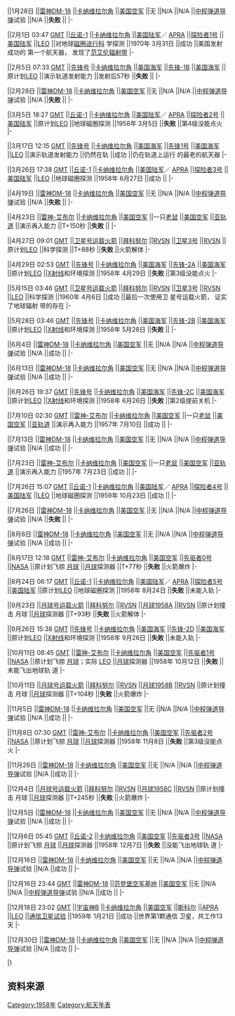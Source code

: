 ||<span id="1月"></span>1月28日 ||[雷神DM-18](https://zh.wikipedia.org/wiki/雷神式运载火箭 "wikilink") ||[卡纳维拉尔角](../Page/卡纳维拉尔角.md "wikilink") ||[美国空军](../Page/美国空军.md "wikilink") ||无 ||N/A ||N/A ||[中程弹道导弹](../Page/中程弹道导弹.md "wikilink")试验 ||N/A ||**失败** || |-

||<span id="2月"></span>2月1日
03:47 [GMT](https://zh.wikipedia.org/wiki/GMT "wikilink") ||[丘诺-1](https://zh.wikipedia.org/wiki/丘诺-1 "wikilink") ||[卡纳维拉尔角](../Page/卡纳维拉尔角.md "wikilink") ||[美国陆军](../Page/美国陆军.md "wikilink")／
[APRA](https://zh.wikipedia.org/wiki/APRA "wikilink") ||[探险者1号](../Page/探险者1号.md "wikilink") ||[美国陆军](../Page/美国陆军.md "wikilink") ||[LEO](https://zh.wikipedia.org/wiki/LEO "wikilink") ||对地球[磁圈进行科](https://zh.wikipedia.org/wiki/磁圈 "wikilink")
学探测 ||1970年
3月31日 ||成功 ||美国发射成功的
第一个航天器，
发现了[范艾伦辐射带](../Page/范艾伦辐射带.md "wikilink") |-

||2月5日
07:33 [GMT](https://zh.wikipedia.org/wiki/GMT "wikilink") ||[先锋号](https://zh.wikipedia.org/wiki/先锋号运载火箭 "wikilink") ||[卡纳维拉尔角](../Page/卡纳维拉尔角.md "wikilink") ||[美国海军](https://zh.wikipedia.org/wiki/美国海军 "wikilink") ||[先锋-1B](https://zh.wikipedia.org/wiki/先锋-1B "wikilink") ||[美国海军](https://zh.wikipedia.org/wiki/美国海军 "wikilink") ||原计划[LEO](https://zh.wikipedia.org/wiki/LEO "wikilink") ||演示轨道发射能力 ||发射后57秒 ||**失败** || |-

||2月28日 ||[雷神DM-18](https://zh.wikipedia.org/wiki/雷神式运载火箭 "wikilink") ||[卡纳维拉尔角](../Page/卡纳维拉尔角.md "wikilink") ||[美国空军](../Page/美国空军.md "wikilink") ||无 ||N/A ||N/A ||[中程弹道导弹](../Page/中程弹道导弹.md "wikilink")试验 ||N/A ||**失败** || |-

||<span id="3月"></span>3月5日
18:27 [GMT](https://zh.wikipedia.org/wiki/GMT "wikilink") ||[丘诺-1](https://zh.wikipedia.org/wiki/丘诺-1 "wikilink") ||[卡纳维拉尔角](../Page/卡纳维拉尔角.md "wikilink") ||[美国陆军](../Page/美国陆军.md "wikilink")／
[APRA](https://zh.wikipedia.org/wiki/APRA "wikilink") ||[探险者2号](https://zh.wikipedia.org/wiki/探险者2号 "wikilink") ||[美国陆军](../Page/美国陆军.md "wikilink") ||原计划[LEO](https://zh.wikipedia.org/wiki/LEO "wikilink") ||地球磁圈探测 ||1958年
3月5日 ||**失败** ||第4级没能点火 |-

||3月17日
12:15 [GMT](https://zh.wikipedia.org/wiki/GMT "wikilink") ||[先锋号](https://zh.wikipedia.org/wiki/先锋号运载火箭 "wikilink") ||[卡纳维拉尔角](../Page/卡纳维拉尔角.md "wikilink") ||[美国海军](https://zh.wikipedia.org/wiki/美国海军 "wikilink") ||[先锋1号](https://zh.wikipedia.org/wiki/先锋1号 "wikilink") ||[美国海军](https://zh.wikipedia.org/wiki/美国海军 "wikilink") ||[LEO](https://zh.wikipedia.org/wiki/LEO "wikilink") ||演示轨道发射能力 ||仍然在轨 ||成功 ||仍在轨道上运行
的最老的航天器 |-

||3月26日
17:38 [GMT](https://zh.wikipedia.org/wiki/GMT "wikilink") ||[丘诺-1](https://zh.wikipedia.org/wiki/丘诺-1 "wikilink") ||[卡纳维拉尔角](../Page/卡纳维拉尔角.md "wikilink") ||[美国陆军](../Page/美国陆军.md "wikilink")／
[APRA](https://zh.wikipedia.org/wiki/APRA "wikilink") ||[探险者3号](https://zh.wikipedia.org/wiki/探险者3号 "wikilink") ||[美国陆军](../Page/美国陆军.md "wikilink") ||[LEO](https://zh.wikipedia.org/wiki/LEO "wikilink") ||地球磁圈探测 ||1958年
6月27日 ||成功 || |-

||<span id="4月"></span>4月19日 ||[雷神DM-18](https://zh.wikipedia.org/wiki/雷神式运载火箭 "wikilink") ||[卡纳维拉尔角](../Page/卡纳维拉尔角.md "wikilink") ||[美国空军](../Page/美国空军.md "wikilink") ||无 ||N/A ||N/A ||[中程弹道导弹](../Page/中程弹道导弹.md "wikilink")试验 ||N/A ||**失败** || |-

||4月23日 ||[雷神-艾布尔](https://zh.wikipedia.org/wiki/雷神-艾布尔 "wikilink") ||[卡纳维拉尔角](../Page/卡纳维拉尔角.md "wikilink") ||[美国空军](../Page/美国空军.md "wikilink") ||一只[老鼠](https://zh.wikipedia.org/wiki/老鼠 "wikilink") ||[美国空军](../Page/美国空军.md "wikilink") ||[亚轨道](https://zh.wikipedia.org/wiki/亚轨道 "wikilink") ||演示再入能力 ||T+150秒 ||**失败** || |-

||4月27日
09:01 [GMT](https://zh.wikipedia.org/wiki/GMT "wikilink") ||[卫星号运载火箭](https://zh.wikipedia.org/wiki/卫星号运载火箭 "wikilink") ||[拜科努尔](https://zh.wikipedia.org/wiki/拜科努尔航天中心 "wikilink") ||[RVSN](https://zh.wikipedia.org/wiki/RVSN "wikilink") ||[卫星3号](https://zh.wikipedia.org/wiki/卫星3号 "wikilink") ||[RVSN](https://zh.wikipedia.org/wiki/RVSN "wikilink") ||原计划[LEO](https://zh.wikipedia.org/wiki/LEO "wikilink") ||科学探测 ||T+88秒 ||**失败** ||火箭解体 |-

||4月29日
02:53 [GMT](https://zh.wikipedia.org/wiki/GMT "wikilink") ||[先锋号](https://zh.wikipedia.org/wiki/先锋号 "wikilink") ||[卡纳维拉尔角](../Page/卡纳维拉尔角.md "wikilink") ||[美国海军](https://zh.wikipedia.org/wiki/美国海军 "wikilink") ||[先锋-2A](https://zh.wikipedia.org/wiki/先锋-2A "wikilink") ||[美国海军](https://zh.wikipedia.org/wiki/美国海军 "wikilink") ||原计划[LEO](https://zh.wikipedia.org/wiki/LEO "wikilink") ||[X射线](../Page/X射线.md "wikilink")和环境探测 ||1958年
4月29日 ||**失败** ||第3级没能点火 |-

||<span id="5月"></span>5月15日
03:46 [GMT](https://zh.wikipedia.org/wiki/GMT "wikilink") ||[卫星号运载火箭](https://zh.wikipedia.org/wiki/卫星号运载火箭 "wikilink") ||[拜科努尔](https://zh.wikipedia.org/wiki/拜科努尔航天中心 "wikilink") ||[RVSN](https://zh.wikipedia.org/wiki/RVSN "wikilink") ||[卫星3号](https://zh.wikipedia.org/wiki/卫星3号 "wikilink") ||[RVSN](https://zh.wikipedia.org/wiki/RVSN "wikilink") ||[LEO](https://zh.wikipedia.org/wiki/LEO "wikilink") ||科学探测 ||1960年
4月6日 ||成功 ||最后一次使用卫
星号运载火箭，
证实了地球辐射
带的存在 |-

||5月28日
03:46 [GMT](https://zh.wikipedia.org/wiki/GMT "wikilink") ||[先锋号](https://zh.wikipedia.org/wiki/先锋号运载火箭 "wikilink") ||[卡纳维拉尔角](../Page/卡纳维拉尔角.md "wikilink") ||[美国海军](https://zh.wikipedia.org/wiki/美国海军 "wikilink") ||[先锋-2B](https://zh.wikipedia.org/wiki/先锋-2B "wikilink") ||[美国海军](https://zh.wikipedia.org/wiki/美国海军 "wikilink") ||原计划[LEO](https://zh.wikipedia.org/wiki/LEO "wikilink") ||[X射线](../Page/X射线.md "wikilink")和环境探测 ||1958年
5月28日 ||**失败** || |-

||<span id="6月"></span>6月4日 ||[雷神DM-18](https://zh.wikipedia.org/wiki/雷神式运载火箭 "wikilink") ||[卡纳维拉尔角](../Page/卡纳维拉尔角.md "wikilink") ||[美国空军](../Page/美国空军.md "wikilink") ||无 ||N/A ||N/A ||[中程弹道导弹](../Page/中程弹道导弹.md "wikilink")试验 ||N/A ||成功 || |-

||6月13日 ||[雷神DM-18](https://zh.wikipedia.org/wiki/雷神式运载火箭 "wikilink") ||[卡纳维拉尔角](../Page/卡纳维拉尔角.md "wikilink") ||[美国空军](../Page/美国空军.md "wikilink") ||无 ||N/A ||N/A ||[中程弹道导弹](../Page/中程弹道导弹.md "wikilink")试验 ||N/A ||成功 || |-

||6月26日
19:37 [GMT](https://zh.wikipedia.org/wiki/GMT "wikilink") ||[先锋号](https://zh.wikipedia.org/wiki/先锋号运载火箭 "wikilink") ||[卡纳维拉尔角](../Page/卡纳维拉尔角.md "wikilink") ||[美国海军](https://zh.wikipedia.org/wiki/美国海军 "wikilink") ||[先锋-2C](https://zh.wikipedia.org/wiki/先锋-2C "wikilink") ||[美国海军](https://zh.wikipedia.org/wiki/美国海军 "wikilink") ||原计划[LEO](https://zh.wikipedia.org/wiki/LEO "wikilink") ||[X射线](../Page/X射线.md "wikilink")和环境探测 ||1958年
6月26日 ||**失败** ||第2级提前关机 |-

||<span id="7月"></span>7月10日
02:30 [GMT](https://zh.wikipedia.org/wiki/GMT "wikilink") ||[雷神-艾布尔](https://zh.wikipedia.org/wiki/雷神-艾布尔 "wikilink") ||[卡纳维拉尔角](../Page/卡纳维拉尔角.md "wikilink") ||[美国空军](../Page/美国空军.md "wikilink") ||一只[老鼠](https://zh.wikipedia.org/wiki/老鼠 "wikilink") ||[美国空军](../Page/美国空军.md "wikilink") ||[亚轨道](https://zh.wikipedia.org/wiki/亚轨道 "wikilink") ||演示再入能力 ||1957年
7月10日 ||成功 || |-

||7月13日 ||[雷神DM-18](https://zh.wikipedia.org/wiki/雷神式运载火箭 "wikilink") ||[卡纳维拉尔角](../Page/卡纳维拉尔角.md "wikilink") ||[美国空军](../Page/美国空军.md "wikilink") ||无 ||N/A ||N/A ||[中程弹道导弹](../Page/中程弹道导弹.md "wikilink")试验 ||N/A ||成功 || |-

||7月23日 ||[雷神-艾布尔](https://zh.wikipedia.org/wiki/雷神-艾布尔 "wikilink") ||[卡纳维拉尔角](../Page/卡纳维拉尔角.md "wikilink") ||[美国空军](../Page/美国空军.md "wikilink") ||一只[老鼠](https://zh.wikipedia.org/wiki/老鼠 "wikilink") ||[美国空军](../Page/美国空军.md "wikilink") ||[亚轨道](https://zh.wikipedia.org/wiki/亚轨道 "wikilink") ||演示再入能力 ||1957年
7月23日 ||成功 || |-

||7月26日
15:07 [GMT](https://zh.wikipedia.org/wiki/GMT "wikilink") ||[丘诺-1](https://zh.wikipedia.org/wiki/丘诺-1 "wikilink") ||[卡纳维拉尔角](../Page/卡纳维拉尔角.md "wikilink") ||[美国陆军](../Page/美国陆军.md "wikilink")／
[APRA](https://zh.wikipedia.org/wiki/APRA "wikilink") ||[探险者4号](https://zh.wikipedia.org/wiki/探险者4号 "wikilink") ||[美国陆军](../Page/美国陆军.md "wikilink") ||[LEO](https://zh.wikipedia.org/wiki/LEO "wikilink") ||地球磁圈探测 ||1959年
10月23日 ||成功 || |-

||7月26日 ||[雷神DM-18](https://zh.wikipedia.org/wiki/雷神式运载火箭 "wikilink") ||[卡纳维拉尔角](../Page/卡纳维拉尔角.md "wikilink") ||[美国空军](../Page/美国空军.md "wikilink") ||无 ||N/A ||N/A ||[中程弹道导弹](../Page/中程弹道导弹.md "wikilink")试验 ||N/A ||**失败** || |-

||<span id="8月"></span>8月6日 ||[雷神DM-18](https://zh.wikipedia.org/wiki/雷神式运载火箭 "wikilink") ||[卡纳维拉尔角](../Page/卡纳维拉尔角.md "wikilink") ||[美国空军](../Page/美国空军.md "wikilink") ||无 ||N/A ||N/A ||[中程弹道导弹](../Page/中程弹道导弹.md "wikilink")试验 ||N/A ||成功 || |-

||8月17日
12:18 [GMT](https://zh.wikipedia.org/wiki/GMT "wikilink") ||[雷神-艾布尔](https://zh.wikipedia.org/wiki/雷神-艾布尔 "wikilink") ||[卡纳维拉尔角](../Page/卡纳维拉尔角.md "wikilink") ||[美国空军](../Page/美国空军.md "wikilink") ||[先驱者0号](https://zh.wikipedia.org/wiki/先驱者0号 "wikilink") ||[NASA](https://zh.wikipedia.org/wiki/NASA "wikilink") ||原计划飞掠
[月球](../Page/月球.md "wikilink") ||[月球](../Page/月球.md "wikilink")探测器 ||T+77秒 ||**失败** ||火箭爆炸 |-

||8月24日
06:17 [GMT](https://zh.wikipedia.org/wiki/GMT "wikilink") ||[丘诺-1](https://zh.wikipedia.org/wiki/丘诺-1 "wikilink") ||[卡纳维拉尔角](../Page/卡纳维拉尔角.md "wikilink") ||[美国陆军](../Page/美国陆军.md "wikilink")／
[APRA](https://zh.wikipedia.org/wiki/APRA "wikilink") ||[探险者5号](https://zh.wikipedia.org/wiki/探险者5号 "wikilink") ||[美国陆军](../Page/美国陆军.md "wikilink") ||原计划[LEO](https://zh.wikipedia.org/wiki/LEO "wikilink") ||地球磁圈探测 ||1958年
8月24日 ||**失败** ||未能入轨 |-

||<span id="9月"></span>9月23日 ||[月球号运载火箭](https://zh.wikipedia.org/wiki/月球号运载火箭 "wikilink") ||[拜科努尔](https://zh.wikipedia.org/wiki/拜科努尔航天中心 "wikilink") ||[RVSN](https://zh.wikipedia.org/wiki/RVSN "wikilink") ||[月球1958A](https://zh.wikipedia.org/wiki/月球1958A "wikilink") ||[RVSN](https://zh.wikipedia.org/wiki/RVSN "wikilink") ||原计划撞击
月球 ||[月球](../Page/月球.md "wikilink")探测器 ||T+93秒 ||**失败** ||火箭解体 |-

||9月26日
15:38 [GMT](https://zh.wikipedia.org/wiki/GMT "wikilink") ||[先锋号](https://zh.wikipedia.org/wiki/先锋号运载火箭 "wikilink") ||[卡纳维拉尔角](../Page/卡纳维拉尔角.md "wikilink") ||[美国海军](https://zh.wikipedia.org/wiki/美国海军 "wikilink") ||[先锋-2D](https://zh.wikipedia.org/wiki/先锋-2D "wikilink") ||[美国海军](https://zh.wikipedia.org/wiki/美国海军 "wikilink") ||原计划[LEO](https://zh.wikipedia.org/wiki/LEO "wikilink") ||[X射线](../Page/X射线.md "wikilink")和环境探测 ||1958年
9月26日 ||**失败** ||未能入轨 |-

||<span id="10月"></span>10月11日
08:45 [GMT](https://zh.wikipedia.org/wiki/GMT "wikilink") ||[雷神-艾布尔](https://zh.wikipedia.org/wiki/雷神-艾布尔 "wikilink") ||[卡纳维拉尔角](../Page/卡纳维拉尔角.md "wikilink") ||[美国空军](../Page/美国空军.md "wikilink") ||[先驱者1号](../Page/先驱者1号.md "wikilink") ||[NASA](https://zh.wikipedia.org/wiki/NASA "wikilink") ||原计划飞掠
[月球](../Page/月球.md "wikilink")；实际
[LEO](https://zh.wikipedia.org/wiki/LEO "wikilink") ||[月球](../Page/月球.md "wikilink")探测器 ||1958年
10月12日 ||**失败** ||未能飞出地球轨
道 |-

||10月11日 ||[月球号运载火箭](https://zh.wikipedia.org/wiki/月球号运载火箭 "wikilink") ||[拜科努尔](https://zh.wikipedia.org/wiki/拜科努尔航天中心 "wikilink") ||[RVSN](https://zh.wikipedia.org/wiki/RVSN "wikilink") ||[月球1958B](https://zh.wikipedia.org/wiki/月球1958B "wikilink") ||[RVSN](https://zh.wikipedia.org/wiki/RVSN "wikilink") ||原计划撞击
月球 ||[月球](../Page/月球.md "wikilink")探测器 ||T+104秒 ||**失败** ||火箭爆炸 |-

||<span id="11月"></span>11月5日 ||[雷神DM-18](https://zh.wikipedia.org/wiki/雷神式运载火箭 "wikilink") ||[卡纳维拉尔角](../Page/卡纳维拉尔角.md "wikilink") ||[美国空军](../Page/美国空军.md "wikilink") ||无 ||N/A ||N/A ||[中程弹道导弹](../Page/中程弹道导弹.md "wikilink")试验 ||N/A ||成功 || |-

||11月8日
07:30 [GMT](https://zh.wikipedia.org/wiki/GMT "wikilink") ||[雷神-艾布尔](https://zh.wikipedia.org/wiki/雷神-艾布尔 "wikilink") ||[卡纳维拉尔角](../Page/卡纳维拉尔角.md "wikilink") ||[美国空军](../Page/美国空军.md "wikilink") ||[先驱者2号](https://zh.wikipedia.org/wiki/先驱者2号 "wikilink") ||[NASA](https://zh.wikipedia.org/wiki/NASA "wikilink") ||原计划飞掠
[月球](../Page/月球.md "wikilink") ||[月球](../Page/月球.md "wikilink")探测器 ||1958年
11月8日 ||**失败** ||第3级没能点火 |-

||11月26日 ||[雷神DM-18](https://zh.wikipedia.org/wiki/雷神式运载火箭 "wikilink") ||[卡纳维拉尔角](../Page/卡纳维拉尔角.md "wikilink") ||[美国空军](../Page/美国空军.md "wikilink") ||无 ||N/A ||N/A ||[中程弹道导弹](../Page/中程弹道导弹.md "wikilink")试验 ||N/A ||成功 || |-

||<span id="12月"></span>12月4日 ||[月球号运载火箭](https://zh.wikipedia.org/wiki/月球号运载火箭 "wikilink") ||[拜科努尔](https://zh.wikipedia.org/wiki/拜科努尔航天中心 "wikilink") ||[RVSN](https://zh.wikipedia.org/wiki/RVSN "wikilink") ||[月球1958C](https://zh.wikipedia.org/wiki/月球1958C "wikilink") ||[RVSN](https://zh.wikipedia.org/wiki/RVSN "wikilink") ||原计划撞击
月球 ||[月球](../Page/月球.md "wikilink")探测器 ||T+245秒 ||**失败** ||火箭爆炸 |-

||12月5日 ||[雷神DM-18](https://zh.wikipedia.org/wiki/雷神式运载火箭 "wikilink") ||[卡纳维拉尔角](../Page/卡纳维拉尔角.md "wikilink") ||[美国空军](../Page/美国空军.md "wikilink") ||无 ||N/A ||N/A ||[中程弹道导弹](../Page/中程弹道导弹.md "wikilink")试验 ||N/A ||成功 || |-

||12月6日
05:45 [GMT](https://zh.wikipedia.org/wiki/GMT "wikilink") ||[丘诺-2](https://zh.wikipedia.org/wiki/丘诺-2 "wikilink") ||[卡纳维拉尔角](../Page/卡纳维拉尔角.md "wikilink") ||[美国空军](../Page/美国空军.md "wikilink") ||[先驱者3号](../Page/先驱者3号.md "wikilink") ||[NASA](https://zh.wikipedia.org/wiki/NASA "wikilink") ||原计划飞掠
[月球](../Page/月球.md "wikilink") ||[月球](../Page/月球.md "wikilink")探测器 ||1958年
12月7日 ||**失败** ||没能飞出地球轨
道 |-

||12月16日 ||[雷神DM-18](https://zh.wikipedia.org/wiki/雷神式运载火箭 "wikilink") ||[卡纳维拉尔角](../Page/卡纳维拉尔角.md "wikilink") ||[美国空军](../Page/美国空军.md "wikilink") ||无 ||N/A ||N/A ||[中程弹道导弹](../Page/中程弹道导弹.md "wikilink")试验 ||N/A ||成功 || |-

||12月16日
23:44 [GMT](https://zh.wikipedia.org/wiki/GMT "wikilink") ||[雷神DM-18](https://zh.wikipedia.org/wiki/雷神式运载火箭 "wikilink") ||[范登堡空军基地](https://zh.wikipedia.org/wiki/范登堡空军基地 "wikilink") ||[美国空军](../Page/美国空军.md "wikilink") ||无 ||N/A ||N/A ||[中程弹道导弹](../Page/中程弹道导弹.md "wikilink")试验 ||N/A ||成功 || |-

||12月18日
23:02 [GMT](https://zh.wikipedia.org/wiki/GMT "wikilink") ||[宇宙神B](https://zh.wikipedia.org/wiki/宇宙神B "wikilink") ||[卡纳维拉尔角](../Page/卡纳维拉尔角.md "wikilink") ||[美国空军](../Page/美国空军.md "wikilink") ||[斯科尔](https://zh.wikipedia.org/wiki/斯科尔 "wikilink") ||[APRA](https://zh.wikipedia.org/wiki/APRA "wikilink") ||[LEO](https://zh.wikipedia.org/wiki/LEO "wikilink") ||[通信卫星试验](https://zh.wikipedia.org/wiki/通信卫星 "wikilink") ||1959年
1月21日 ||成功 ||世界第1颗通信
卫星，共工作13
天 |-

||12月30日 ||[雷神DM-18](https://zh.wikipedia.org/wiki/雷神式运载火箭 "wikilink") ||[卡纳维拉尔角](../Page/卡纳维拉尔角.md "wikilink") ||[美国空军](../Page/美国空军.md "wikilink") ||无 ||N/A ||N/A ||[中程弹道导弹](../Page/中程弹道导弹.md "wikilink")试验 ||N/A ||成功 || |-

|}

## 资料来源

[Category:1958年](https://zh.wikipedia.org/wiki/Category:1958年 "wikilink") [Category:航天年表](https://zh.wikipedia.org/wiki/Category:航天年表 "wikilink")